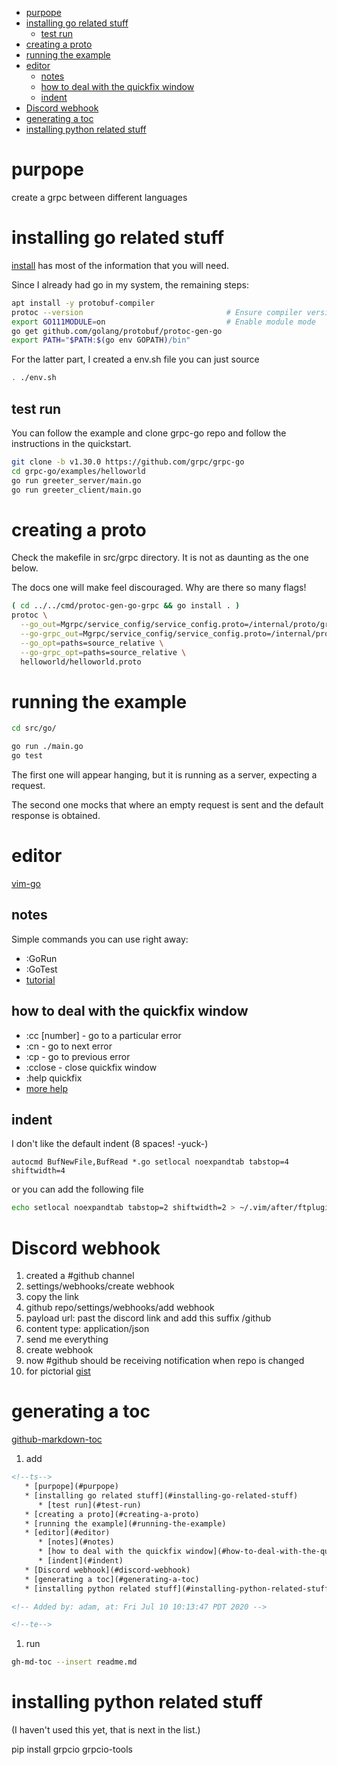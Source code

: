 <!--ts-->
   * [purpope](#purpope)
   * [installing go related stuff](#installing-go-related-stuff)
      * [test run](#test-run)
   * [creating a proto](#creating-a-proto)
   * [running the example](#running-the-example)
   * [editor](#editor)
      * [notes](#notes)
      * [how to deal with the quickfix window](#how-to-deal-with-the-quickfix-window)
      * [indent](#indent)
   * [Discord webhook](#discord-webhook)
   * [generating a toc](#generating-a-toc)
   * [installing python related stuff](#installing-python-related-stuff)

<!-- Added by: adam, at: Fri Jul 10 10:13:47 PDT 2020 -->

<!--te-->

# purpope

create a grpc between different languages

# installing go related stuff

[install](https://grpc.io/docs/languages/go/quickstart/) has most of the
information that you will need.

Since I already had go in my system, the remaining steps:

```bash
apt install -y protobuf-compiler
protoc --version                                # Ensure compiler version is 3+
export GO111MODULE=on                           # Enable module mode
go get github.com/golang/protobuf/protoc-gen-go
export PATH="$PATH:$(go env GOPATH)/bin"
```

For the latter part, I created a env.sh file you can just source

```bash
. ./env.sh
```

## test run

You can follow the example and clone grpc-go repo and follow the instructions
in the quickstart.

```bash
git clone -b v1.30.0 https://github.com/grpc/grpc-go
cd grpc-go/examples/helloworld
go run greeter_server/main.go
go run greeter_client/main.go
```

# creating a proto

Check the makefile in src/grpc directory.  It is not as daunting as the one below.

The docs one will make feel discouraged.  Why are there so many flags!

```bash
( cd ../../cmd/protoc-gen-go-grpc && go install . )
protoc \
  --go_out=Mgrpc/service_config/service_config.proto=/internal/proto/grpc_service_config:. \
  --go-grpc_out=Mgrpc/service_config/service_config.proto=/internal/proto/grpc_service_config:. \
  --go_opt=paths=source_relative \
  --go-grpc_opt=paths=source_relative \
  helloworld/helloworld.proto
```

# running the example

```bash
cd src/go/

go run ./main.go
go test
```

The first one will appear hanging, but it is running as a server, expecting a request.

The second one mocks that where an empty request is sent and the default
response is obtained.

# editor

[vim-go](http://github.com/fatih/vim-go)

## notes

Simple commands you can use right away:

- :GoRun
- :GoTest
- [tutorial](https://github.com/fatih/vim-go-tutorial)

## how to deal with the quickfix window
- :cc [number]           - go to a particular error
- :cn                    - go to next error
- :cp                    - go to previous error
- :cclose                - close quickfix window
- :help quickfix
- [more help](http://vimdoc.sourceforge.net/htmldoc/quickfix.html#quickfix.txt)

## indent

I don't like the default indent (8 spaces! -yuck-)

```vimrc
autocmd BufNewFile,BufRead *.go setlocal noexpandtab tabstop=4 shiftwidth=4 
```

or you can add the following file

```bash
echo setlocal noexpandtab tabstop=2 shiftwidth=2 > ~/.vim/after/ftplugin/go.vim
```

# Discord webhook

1. created a #github channel
1. settings/webhooks/create webhook
1. copy the link
1. github repo/settings/webhooks/add webhook
1. payload url: past the discord link and add this suffix /github
1. content type: application/json
1. send me everything
1. create webhook
1. now #github should be receiving notification when repo is changed
1. for pictorial [gist](https://gist.github.com/jagrosh/5b1761213e33fc5b54ec7f6379034a22)

# generating a toc

[github-markdown-toc](https://github.com/ekalinin/github-markdown-toc)

1. add

```html
<!--ts-->
   * [purpope](#purpope)
   * [installing go related stuff](#installing-go-related-stuff)
      * [test run](#test-run)
   * [creating a proto](#creating-a-proto)
   * [running the example](#running-the-example)
   * [editor](#editor)
      * [notes](#notes)
      * [how to deal with the quickfix window](#how-to-deal-with-the-quickfix-window)
      * [indent](#indent)
   * [Discord webhook](#discord-webhook)
   * [generating a toc](#generating-a-toc)
   * [installing python related stuff](#installing-python-related-stuff)

<!-- Added by: adam, at: Fri Jul 10 10:13:47 PDT 2020 -->

<!--te-->
```

1. run

```bash
gh-md-toc --insert readme.md
```

# installing python related stuff

(I haven't used this yet, that is next in the list.)

pip install grpcio grpcio-tools

